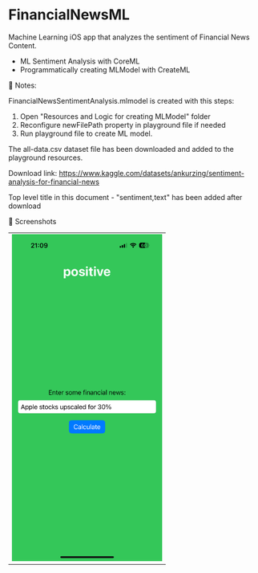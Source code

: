 # FinancialNewsML

Machine Learning iOS app that analyzes the sentiment of Financial News Content.

- ML Sentiment Analysis with CoreML
- Programmatically creating MLModel with CreateML

📌 Notes:

FinancialNewsSentimentAnalysis.mlmodel is created with this steps:
1. Open "Resources and Logic for creating MLModel" folder
2. Reconfigure newFilePath property in playground file if needed
3. Run playground file to create ML model.

The all-data.csv dataset file has been downloaded and added to the playground resources.

Download link: https://www.kaggle.com/datasets/ankurzing/sentiment-analysis-for-financial-news

Top level title in this document - "sentiment,text" has been added after download

📸 Screenshots

<table>
  <tr>
    <td><img src="Screenshots/SS.png" width="300"></td>
  </tr>
</table>
